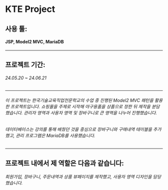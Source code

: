 # KTE Project 

## 사용 툴: 

#### JSP, Model2 MVC, MariaDB
---
## 프로젝트 기간: 

###### 24.05.20 ~ 24.06.21
---
###### 이 프로젝트는 한국기술교육직업전문학교의 수업 중 진행된 Model2 MVC 패턴을 활용한 프로젝트입니다. 쇼핑몰을 주제로 시작해 야구용품을 상품으로 정한 뒤 제작을 분담했습니다. 관리자 영역과 사용자 영역 및 장바구니로 큰 영역을 나누어 진행했습니다.

###### 데이터베이스는 강의를 통해 배웠던 것을 중심으로 장바구니와 구매내역 테이블을 추가했고, 관리 프로그램은 MariaDB를 사용했습니다.
---
## 프로젝트 내에서 제 역할은 다음과 같습니다:

###### 회원가입, 장바구니, 주문내역과 상품 뷰페이지를 제작했고, 사용자 영역 디자인을 담당했습니다.
